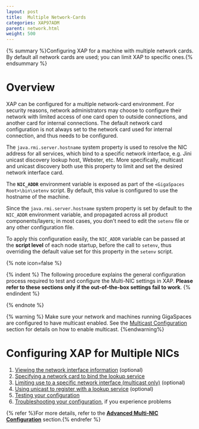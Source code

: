 ```yaml
---
layout: post
title:  Multiple Network-Cards
categories: XAP97ADM
parent: network.html
weight: 500
---
```


{% summary %}Configuring XAP for a machine with multiple network cards. By default all network cards are used; you can limit XAP to specific ones.{% endsummary %}

# Overview

XAP can be configured for a multiple network-card environment. For security reasons, network administrators may choose to configure their network with limited access of one card open to outside connections, and another card for internal connections. The default network card configuration is not always set to the network card used for internal connection, and thus needs to be configured.

The `java.rmi.server.hostname` system property is used to resolve the NIC address for all services, which bind to a specific network interface, e.g. Jini unicast discovery lookup host, Webster, etc. More specifically, multicast and unicast discovery both use this property to limit and set the desired network interface card.

The **`NIC_ADDR`** environment variable is exposed as part of the `<GigaSpaces Root>\bin\setenv` script. By default, this value is configured to use the hostname of the machine.

Since the `java.rmi.server.hostname` system property is set by default to the `NIC_ADDR` environment variable, and propagated across all product components/layers; in most cases, you don't need to edit the `setenv` file or any other configuration file.

To apply this configuration easily, the `NIC_ADDR` variable can be passed at the **script level** of each node startup, before the call to `setenv`, thus overriding the default value set for this property in the `setenv` script.

{% note icon=false %}

{% indent %}
The following procedure explains the general configuration process required to test and configure the Multi-NIC settings in XAP.
**Please refer to these sections only if the out-of-the-box settings fail to work**.
{% endindent %}

{% endnote %}

{% warning %}
Make sure your network and machines running GigaSpaces are configured to have multicast enabled. See the [Multicast Configuration](./network-multicast.html) section for details on how to enable multicast.
{%endwarning%}

# Configuring XAP for Multiple NICs

1. [Viewing the network interface information](./network-multi-nic-advanced.html#1) (optional)
1. [Specifying a network card to bind the lookup service](./network-multi-nic-advanced.html#2)
1. [Limiting use to a specific network interface (multicast only)](./network-multi-nic-advanced.html#3) (optional)
1. [Using unicast to register with a lookup service](./network-multi-nic-advanced.html#4) (optional)
1. [Testing your configuration](./network-multi-nic-advanced.html#5)
1. [Troubleshooting your configuration](./network-multi-nic-advanced.html#6), if you experience problems

{% refer %}For more details, refer to the **[Advanced Multi-NIC Configuration](./network-multi-nic-advanced.html)** section.{% endrefer %}

